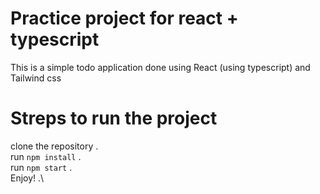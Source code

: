 # Practice project for react + typescript

This is a simple todo application done using React (using typescript) and Tailwind css

# Streps to run the project

clone the repository .\
run `npm install` .\
run `npm start` .\
Enjoy! .\
